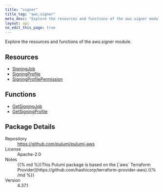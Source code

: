 ```yaml
---
title: "signer"
title_tag: "aws.signer"
meta_desc: "Explore the resources and functions of the aws.signer module."
layout: api
no_edit_this_page: true
---
```


<!-- WARNING: this file was generated by Pulumi Docs Generator. -->
<!-- Do not edit by hand unless you're certain you know what you are doing! -->

Explore the resources and functions of the aws.signer module.

<h2 id="resources">Resources</h2>
<ul class="api">
    <li><a href="signingjob" title="SigningJob"><span class="api-symbol api-symbol--resource"></span>SigningJob</a></li>
    <li><a href="signingprofile" title="SigningProfile"><span class="api-symbol api-symbol--resource"></span>SigningProfile</a></li>
    <li><a href="signingprofilepermission" title="SigningProfilePermission"><span class="api-symbol api-symbol--resource"></span>SigningProfilePermission</a></li>
</ul>

<h2 id="functions">Functions</h2>
<ul class="api">
    <li><a href="getsigningjob" title="GetSigningJob"><span class="api-symbol api-symbol--function"></span>GetSigningJob</a></li>
    <li><a href="getsigningprofile" title="GetSigningProfile"><span class="api-symbol api-symbol--function"></span>GetSigningProfile</a></li>
</ul>

<h2 id="package-details">Package Details</h2>
<dl class="package-details">
	<dt>Repository</dt>
	<dd><a href="https://github.com/pulumi/pulumi-aws">https://github.com/pulumi/pulumi-aws</a></dd>
	<dt>License</dt>
	<dd>Apache-2.0</dd>
	<dt>Notes</dt>
	<dd>{{% md %}}This Pulumi package is based on the [`aws` Terraform Provider](https://github.com/hashicorp/terraform-provider-aws).{{% /md %}}</dd>
	<dt>Version</dt>
	<dd>4.37.1</dd>
</dl>

